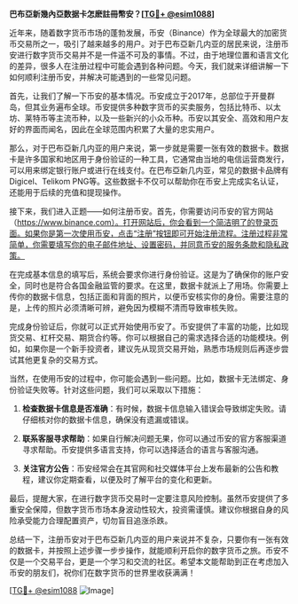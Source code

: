**巴布亞新幾內亞数据卡怎麽註冊幣安？[[TG💪+ @esim1088](https://t.me/s/esim1088)]**

近年来，随着数字货币市场的蓬勃发展，币安（Binance）作为全球最大的加密货币交易所之一，吸引了越来越多的用户。对于巴布亞新几内亚的居民来说，注册币安进行数字货币交易并不是一件遥不可及的事情。不过，由于地理位置和语言文化的差异，很多人在注册过程中可能会遇到各种问题。今天，我们就来详细讲解一下如何顺利注册币安，并解决可能遇到的一些常见问题。

首先，让我们了解一下币安的基本情况。币安成立于2017年，总部位于开曼群岛，但其业务遍布全球。币安提供多种数字货币的买卖服务，包括比特币、以太坊、莱特币等主流币种，以及一些新兴的小众币种。币安以其安全、高效和用户友好的界面而闻名，因此在全球范围内积累了大量的忠实用户。

那么，对于巴布亞新几内亚的用户来说，第一步就是需要一张有效的数据卡。数据卡是许多国家和地区用于身份验证的一种工具，它通常由当地的电信运营商发行，可以用来绑定银行账户或进行在线支付。在巴布亞新几内亚，常见的数据卡品牌有Digicel、Telikom PNG等。这些数据卡不仅可以帮助你在币安上完成实名认证，还能用于后续的充值和提现操作。

接下来，我们进入正题——如何注册币安。首先，你需要访问币安的官方网站（https://www.binance.com）。打开网站后，你会看到一个简洁明了的登录页面。如果你是第一次使用币安，点击“注册”按钮即可开始注册流程。注册过程非常简单，你需要填写你的电子邮件地址、设置密码，并同意币安的服务条款和隐私政策。

在完成基本信息的填写后，系统会要求你进行身份验证。这是为了确保你的账户安全，同时也是符合各国金融监管的要求。在这里，数据卡就派上了用场。你需要上传你的数据卡信息，包括正面和背面的照片，以便币安核实你的身份。需要注意的是，上传的照片必须清晰可辨，避免因为模糊不清而导致审核失败。

完成身份验证后，你就可以正式开始使用币安了。币安提供了丰富的功能，比如现货交易、杠杆交易、期货合约等。你可以根据自己的需求选择合适的功能模块。例如，如果你是一个新手投资者，建议先从现货交易开始，熟悉市场规则后再逐步尝试其他更复杂的交易方式。

当然，在使用币安的过程中，你可能会遇到一些问题。比如，数据卡无法绑定、身份验证失败等。针对这些问题，我们可以采取以下措施：

1. **检查数据卡信息是否准确**：有时候，数据卡信息输入错误会导致绑定失败。请仔细核对你的数据卡信息，确保没有遗漏或错误。

2. **联系客服寻求帮助**：如果自行解决问题无果，你可以通过币安的官方客服渠道寻求帮助。币安提供多语言支持，你可以选择适合的语言与客服沟通。

3. **关注官方公告**：币安经常会在其官网和社交媒体平台上发布最新的公告和教程，建议你定期查看，以便及时了解平台的变化和更新。

最后，提醒大家，在进行数字货币交易时一定要注意风险控制。虽然币安提供了多重安全保障，但数字货币市场本身波动性较大，投资需谨慎。建议你根据自身的风险承受能力合理配置资产，切勿盲目追涨杀跌。

总结一下，注册币安对于巴布亞新几内亚的用户来说并不复杂，只要你有一张有效的数据卡，并按照上述步骤一步步操作，就能顺利开启你的数字货币之旅。币安不仅是一个交易平台，更是一个学习和交流的社区。希望本文能帮助到正在考虑加入币安的朋友们，祝你们在数字货币的世界里收获满满！

[[TG💪+ @esim1088](https://t.me/s/esim1088) ![Image](https://i.postimg.cc/4NQfJmqS/Snipaste-2025-05-13-00-14-12.png)]